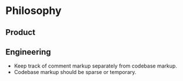 # Philosophy

## Product
## Engineering
- Keep track of comment markup separately from codebase markup.
- Codebase markup should be sparse or temporary.